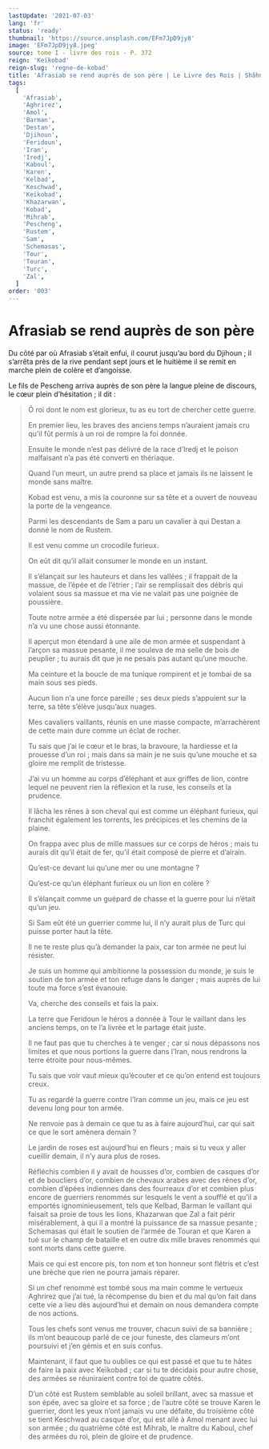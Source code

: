 ```yaml
---
lastUpdate: '2021-07-03'
lang: 'fr'
status: 'ready'
thumbnail: 'https://source.unsplash.com/EFm7JpD9jy8'
image: 'EFm7JpD9jy8.jpeg'
source: tome I - livre des rois - P. 372
reign: 'Keïkobad'
reign-slug: 'regne-de-kobad'
title: 'Afrasiab se rend auprès de son père | Le Livre des Rois | Shâhnâmeh'
tags:
  [
    'Afrasiab',
    'Aghrirez',
    'Amol',
    'Barman',
    'Destan',
    'Djihoun',
    'Feridoun',
    'Iran',
    'Iredj',
    'Kaboul',
    'Karen',
    'Kelbad',
    'Keschwad',
    'Keïkobad',
    'Khazarwan',
    'Kobad',
    'Mihrab',
    'Pescheng',
    'Rustem',
    'Sam',
    'Schemasas',
    'Tour',
    'Touran',
    'Turc',
    'Zal',
  ]
order: '003'
---
```


<!-- LTeX: language=fr -->

# Afrasiab se rend auprès de son père

Du côté par où Afrasiab s’était enfui, il courut jusqu’au bord du Djihoun ; il s’arrêta près de la rive pendant sept jours et le huitième il se remit en marche plein de colère et d’angoisse.

Le fils de Pescheng arriva auprès de son père la langue pleine de discours, le cœur plein d’hésitation ; il dit :

> Ô roi dont le nom est glorieux, tu as eu tort de chercher cette guerre.
>
> En premier lieu, les braves des anciens temps n’auraient jamais cru qu’il fût permis à un roi de rompre la foi donnée.
>
> Ensuite le monde n’est pas délivré de la race d’Iredj et le poison malfaisant n’a pas été converti en thériaque.
>
> Quand l’un meurt, un autre prend sa place et jamais ils ne laissent le monde sans maître.
>
> Kobad est venu, a mis la couronne sur sa tête et a ouvert de nouveau la porte de la vengeance.
>
> Parmi les descendants de Sam a paru un cavalier à qui Destan a donné le nom de Rustem.
>
> Il est venu comme un crocodile furieux.
>
> On eût dit qu’il allait consumer le monde en un instant.
>
> Il s’élançait sur les hauteurs et dans les vallées ; il frappait de la massue, de l’épée et de l’étrier ; l’air se remplissait des débris qui volaient sous sa massue et ma vie ne valait pas une poignée de poussière.
>
> Toute notre armée a été dispersée par lui ; personne dans le monde n’a vu une chose aussi étonnante.
>
> Il aperçut mon étendard à une aile de mon armée et suspendant à l’arçon sa massue pesante, il me souleva de ma selle de bois de peuplier ; tu aurais dit que je ne pesais pas autant qu’une mouche.
>
> Ma ceinture et la boucle de ma tunique rompirent et je tombai de sa main sous ses pieds.
>
> Aucun lion n’a une force pareille ; ses deux pieds s’appuient sur la terre, sa tête s’élève jusqu’aux nuages.
>
> Mes cavaliers vaillants, réunis en une masse compacte, m’arrachèrent de cette main dure comme un éclat de rocher.
>
> Tu sais que j’ai le cœur et le bras, la bravoure, la hardiesse et la prouesse d’un roi ; mais dans sa main je ne suis qu’une mouche et sa gloire me remplit de tristesse.
>
> J’ai vu un homme au corps d’éléphant et aux griffes de lion, contre lequel ne peuvent rien la réflexion et la ruse, les conseils et la prudence.
>
> Il lâcha les rênes à son cheval qui est comme un éléphant furieux, qui franchit également les torrents, les précipices et les chemins de la plaine.
>
> On frappa avec plus de mille massues sur ce corps de héros ; mais tu aurais dit qu’il était de fer, qu’il était composé de pierre et d’airain.
>
> Qu’est-ce devant lui qu’une mer ou une montagne ?
>
> Qu’est-ce qu’un éléphant furieux ou un lion en colère ?
>
> Il s’élançait comme un guépard de chasse et la guerre pour lui n’était qu’un jeu.
>
> Si Sam eût été un guerrier comme lui, il n’y aurait plus de Turc qui puisse porter haut la tête.
>
> Il ne te reste plus qu’à demander la paix, car ton armée ne peut lui résister.
>
> Je suis un homme qui ambitionne la possession du monde, je suis le soutien de ton armée et ton refuge dans le danger ; mais auprès de lui toute ma force s’est évanouie.
>
> Va, cherche des conseils et fais la paix.
>
> La terre que Feridoun le héros a donnée à Tour le vaillant dans les anciens temps, on te l’a livrée et le partage était juste.
>
> Il ne faut pas que tu cherches à te venger ; car si nous dépassons nos limites et que nous portions la guerre dans l’Iran, nous rendrons la terre étroite pour nous-mêmes.
>
> Tu sais que voir vaut mieux qu’écouter et ce qu’on entend est toujours creux.
>
> Tu as regardé la guerre contre l’Iran comme un jeu, mais ce jeu est devenu long pour ton armée.
>
> Ne renvoie pas à demain ce que tu as à faire aujourd’hui, car qui sait ce que le sort amènera demain ?
>
> Le jardin de roses est aujourd’hui en fleurs ; mais si tu veux y aller cueillir demain, il n’y aura plus de roses.
>
> Réfléchis combien il y avait de housses d’or, combien de casques d’or et de boucliers d’or, combien de chevaux arabes avec des rênes d’or, combien d’épées indiennes dans des fourreaux d’or et combien plus encore de guerriers renommés sur lesquels le vent a soufflé et qu’il a emportés ignominieusement, tels que Kelbad, Barman le vaillant qui faisait sa proie de tous les lions, Khazarwan que Zal a fait périr misérablement, à qui il a montré la puissance de sa massue pesante ; Schemasas qui était le soutien de l’armée de Touran et que Karen a tué sur le champ de bataille et en outre dix mille braves renommés qui sont morts dans cette guerre.
>
> Mais ce qui est encore pis, ton nom et ton honneur sont flétris et c’est une brèche que rien ne pourra jamais réparer.
>
> Si un chef renommé est tombé sous ma main comme le vertueux Aghrirez que j’ai tué, la récompense du bien et du mal qu’on fait dans cette vie a lieu dès aujourd’hui et demain on nous demandera compte de nos actions.
>
> Tous les chefs sont venus me trouver, chacun suivi de sa bannière ; ils m’ont beaucoup parlé de ce jour funeste, des clameurs m’ont poursuivi et j’en gémis et en suis confus.
>
> Maintenant, il faut que tu oublies ce qui est passé et que tu te hâtes de faire la paix avec Keïkobad ; car si tu te décidais pour autre chose, des armées se réuniraient contre toi de quatre côtés.
>
> D’un côté est Rustem semblable au soleil brillant, avec sa massue et son épée, avec sa gloire et sa force ; de l’autre côté se trouve Karen le guerrier, dont les yeux n’ont jamais vu une défaite, du troisième côté se tient Keschwad au casque d’or, qui est allé à Amol menant avec lui son armée ; du quatrième côté est Mihrab, le maître du Kaboul, chef des armées du roi, plein de gloire et de prudence.
